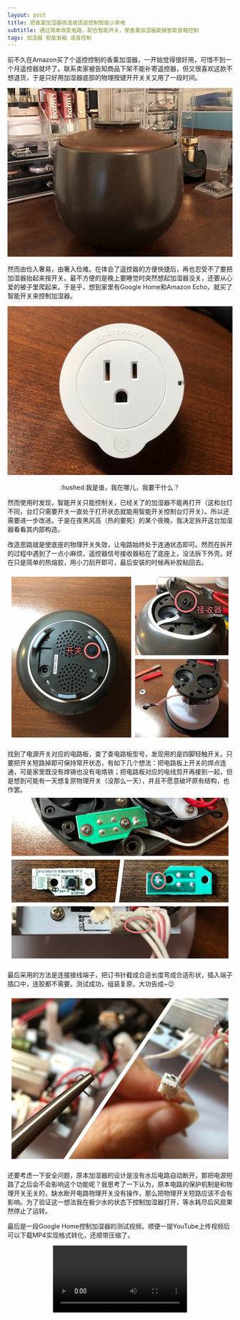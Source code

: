 ```yaml
---
layout: post
title: 把香薰加湿器改造成语音控制智能小家电
subtitle: 通过简单改变电路，配合智能开关，使香薰加湿器能被智能音箱控制
tags: 加湿器 智能音箱 语音控制
---
```


前不久在Amazon买了个遥控控制的香薰加湿器，一开始觉得很好用，可惜不到一个月遥控器就坏了。联系卖家被告知商品下架不能补寄遥控器，但又很喜欢这款不想退货，于是只好用加湿器底部的物理按键开开关关又用了一段时间。

![香薰加湿器](/img/diffuser/1.jpg)

然而由俭入奢易，由奢入俭难。在体会了遥控器的方便快捷后，再也忍受不了要把加湿器抬起来按开关。最不方便的是晚上要睡觉时突然想起加湿器没关，还要从心爱的被子里爬起来。于是乎，想到家里有Google Home和Amazon Echo，就买了智能开关来控制加湿器。

![智能开关](/img/diffuser/2.jpg)

<center>:hushed:我是谁，我在哪儿，我要干什么？</center>

然而使用时发现，智能开关只能控制关，已经关了的加湿器不能再打开（这和台灯不同，台灯只需要开关一直处于打开状态就能用智能开关控制台灯开关）。所以还需要进一步改进。于是在夜黑风高（热的要死）的某个夜晚，我决定拆开这台加湿器看看其内部构造。

改造思路就是使底座的物理开关失效，让电路始终处于连通状态即可。然而在拆开的过程中遇到了一点小麻烦，遥控器信号接收器粘在了底座上，没法拆下外壳。好在只是简单的热熔胶，用小刀刮开即可，最后安装的时候再补胶粘回去。

![拆机](/img/diffuser/3.jpg)

找到了电源开关对应的电路板，查了查电路板型号，发现用的是四脚轻触开关。只要把开关短路掉即可保持常开状态，有如下几个想法：把电路板上开关的焊点连通，可是家里既没有焊锡也没有电烙铁；把电路板对应的电线剪开再接到一起，但是想到可能有一天想复原物理开关（没那么一天），并且不愿意破坏原有结构，也作罢。![电路板](/img/diffuser/4.jpg)

最后采用的方法是连接接线端子，把订书针截成合适长度弯成合适形状，插入端子插口中，连胶都不需要。测试成功，组装复原，大功告成~:wink:

![接线](/img/diffuser/5.jpg)

还要考虑一下安全问题，原本加湿器的设计是没有水后电路自动断开，那把电源短路了之后会不会影响这个功能呢？我思考了一下认为，原本电路的保护机制是和物理开关无关的，缺水断开电路物理开关没有操作，那么把物理开关短路应该不会有影响。为了验证这一想法我在极少水的状态下控制加湿器打开，等水耗尽后风扇果然停止了运转。

最后是一段Google Home控制加湿器的测试视频。顺便一提YouTube上传视频后可以下载MP4实现格式转化，还顺带压缩了。

<video src="/img/diffuser/Diffuser.mp4" type="video/mp4" controls="controls" style="max-width: 100%; display: block; margin-left: auto; margin-right: auto;"> your browser does not support the video tag </video>
